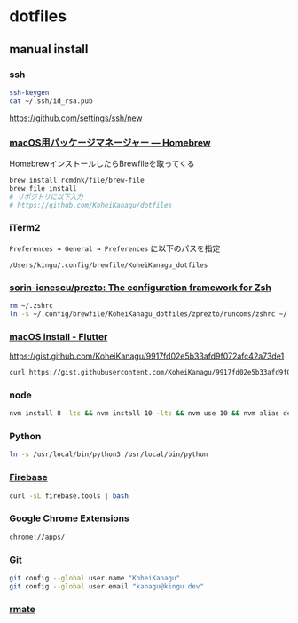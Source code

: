 # dotfiles

## manual install

### ssh

```sh
ssh-keygen
cat ~/.ssh/id_rsa.pub
```
https://github.com/settings/ssh/new


### [macOS用パッケージマネージャー — Homebrew](https://brew.sh/index_ja)

HomebrewインストールしたらBrewfileを取ってくる

```sh
brew install rcmdnk/file/brew-file
brew file install
# リポジトリに以下入力
# https://github.com/KoheiKanagu/dotfiles
```

### iTerm2

`Preferences → General → Preferences` に以下のパスを指定

```
/Users/kingu/.config/brewfile/KoheiKanagu_dotfiles
```

### [sorin\-ionescu/prezto: The configuration framework for Zsh](https://github.com/sorin-ionescu/prezto)

```sh
rm ~/.zshrc
ln -s ~/.config/brewfile/KoheiKanagu_dotfiles/zprezto/runcoms/zshrc ~/.zshrc
```

### [macOS install \- Flutter](https://flutter.dev/docs/get-started/install/macos)
https://gist.github.com/KoheiKanagu/9917fd02e5b33afd9f072afc42a73de1

```sh
curl https://gist.githubusercontent.com/KoheiKanagu/9917fd02e5b33afd9f072afc42a73de1/raw/flutterSertupWithFvm.sh | sh
```

### node

```sh
nvm install 8 -lts && nvm install 10 -lts && nvm use 10 && nvm alias default node
```

### Python

```sh
ln -s /usr/local/bin/python3 /usr/local/bin/python
```

### [Firebase](https://firebase.google.com/docs/cli?hl=ja#install-cli-mac-linux)

```sh
curl -sL firebase.tools | bash
```

### Google Chrome Extensions

```sh
chrome://apps/
```

### Git

```sh
git config --global user.name "KoheiKanagu"
git config --global user.email "kanagu@kingu.dev"
```

### [rmate](https://github.com/aurora/rmate#quick-install)
